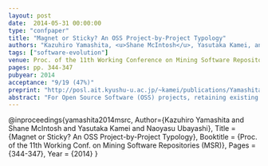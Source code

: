 ```yaml
---
layout: post
date:  2014-05-31 00:00:00
type: "confpaper"
title: "Magnet or Sticky? An OSS Project-by-Project Typology"
authors: "Kazuhiro Yamashita, <u>Shane McIntosh</u>, Yasutaka Kamei, and Naoyasu Ubayashi"
tags: ["software-evolution"]
venue: Proc. of the 11th Working Conference on Mining Software Repositories (MSR), mining challenge track
pages: pp. 344-347
pubyear: 2014
acceptance: "9/19 (47%)"
preprint: "http://posl.ait.kyushu-u.ac.jp/~kamei/publications/Yamashita_MSRChallenge2014.pdf"
abstract: "For Open Source Software (OSS) projects, retaining existing contributors and attracting new ones is a major concern. In this paper, we expand and adapt a pair of population migration metrics to analyze migration trends in a collection of open source projects. Namely, we study: (1) project stickiness, i.e., its tendency to retain existing contributors and (2) project magnetism, i.e., its tendency to attract new contributors. Using quadrant plots, we classify projects as attractive (highly magnetic and sticky), stagnant (highly sticky, weakly magnetic), fluctuating (highly magnetic, weakly sticky), or terminal (weakly magnetic and sticky). Through analysis of the MSR challenge dataset, we find that: (1) quadrant plots can effectively identify at-risk projects, (2) stickiness is often motivated by professional activity and (3) transitions among quadrants as a project ages often coincides with interesting events in the evolution history of a project."
---
```

@inproceedings{yamashita2014msrc,
	Author={Kazuhiro Yamashita and Shane McIntosh and Yasutaka Kamei and Naoyasu Ubayashi},
	Title = {Magnet or Sticky? An OSS Project-by-Project Typology},
	Booktitle = {Proc. of the 11th Working Conf. on Mining Software Repositories (MSR)},
	Pages = {344-347},
	Year = {2014}
}
